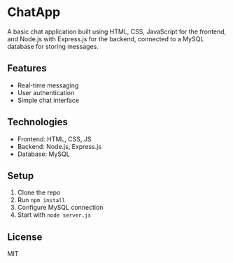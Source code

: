 # ChatApp

A basic chat application built using HTML, CSS, JavaScript for the frontend, and Node.js with Express.js for the backend, connected to a MySQL database for storing messages.

## Features
- Real-time messaging
- User authentication
- Simple chat interface

## Technologies
- Frontend: HTML, CSS, JS
- Backend: Node.js, Express.js
- Database: MySQL

## Setup
1. Clone the repo
2. Run `npm install`
3. Configure MySQL connection
4. Start with `node server.js`

## License
MIT
